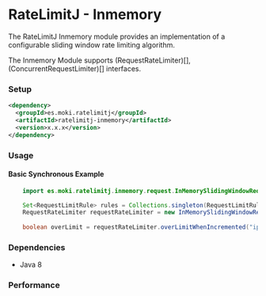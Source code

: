 RateLimitJ - Inmemory
==================

The RateLimitJ Inmemory module provides an implementation of a configurable sliding window rate limiting algorithm.

The Inmemory Module supports (RequestRateLimiter)[], (ConcurrentRequestLimiter)[] interfaces.
 

### Setup

```xml
<dependency>
  <groupId>es.moki.ratelimitj</groupId>
  <artifactId>ratelimitj-inmemory</artifactId>
  <version>x.x.x</version>
</dependency>
```
 
### Usage

#### Basic Synchronous Example
```java
    import es.moki.ratelimitj.inmemory.request.InMemorySlidingWindowRequestRateLimiter;

    Set<RequestLimitRule> rules = Collections.singleton(RequestLimitRule.of(1, TimeUnit.MINUTES, 50)); // 50 request per minute, per key
    RequestRateLimiter requestRateLimiter = new InMemorySlidingWindowRequestRateLimiter(rules);
    
    boolean overLimit = requestRateLimiter.overLimitWhenIncremented("ip:127.0.0.2");
```

### Dependencies

* Java 8

### Performance 


